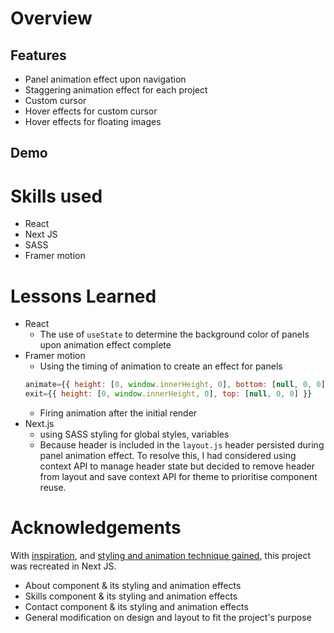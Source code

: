 # Overview

## Features
- Panel animation effect upon navigation
- Staggering animation effect for each project
- Custom cursor
- Hover effects for custom cursor
- Hover effects for floating images

## Demo

# Skills used
- React
- Next JS
- SASS
- Framer motion
# Lessons Learned
- React
    - The use of ```useState``` to determine the background color of panels upon animation effect complete
- Framer motion 
    - Using the timing of animation to create an effect for panels
    ``` JavaScript
    animate={{ height: [0, window.innerHeight, 0], bottom: [null, 0, 0] }}
    exit={{ height: [0, window.innerHeight, 0], top: [null, 0, 0] }}
    ```
    - Firing animation after the initial render 
- Next.js
    - using SASS styling for global styles, variables
    - Because header is included in the ```layout.js``` header persisted during panel animation effect. To resolve this, I had considered using context API to manage header state but decided to remove header from layout and save context API for theme to prioritise component reuse.


# Acknowledgements
With [inspiration](https://loerarchitecten.com/en/projects/), and [styling and animation technique gained](https://www.youtube.com/watch?v=qvFLjZvz5Mw&t=2732s), this project was recreated in Next JS.
* About component & its styling and animation effects
* Skills component & its styling and animation effects
* Contact component & its styling and animation effects
* General modification on design and layout to fit the project's purpose

